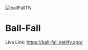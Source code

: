 ![ballFallTN](https://user-images.githubusercontent.com/77228474/122791241-af406780-d2d6-11eb-922a-ff3c0381166f.png)

# Ball-Fall

Live Link: https://ball-fall.netlify.app/
